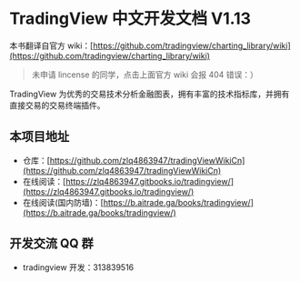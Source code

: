 # TradingView 中文开发文档 V1.13

本书翻译自官方 wiki：[https://github.com/tradingview/charting_library/wiki](https://github.com/tradingview/charting_library/wiki)

> 未申请 lincense 的同学，点击上面官方 wiki 会报 404 错误：）

TradingView 为优秀的交易技术分析金融图表，拥有丰富的技术指标库，并拥有直接交易的交易终端插件。

## 本项目地址

* 仓库：[https://github.com/zlq4863947/tradingViewWikiCn](https://github.com/zlq4863947/tradingViewWikiCn)
* 在线阅读：[https://zlq4863947.gitbooks.io/tradingview/](https://zlq4863947.gitbooks.io/tradingview/)
* 在线阅读(国内防墙)：[https://b.aitrade.ga/books/tradingview/](https://b.aitrade.ga/books/tradingview/)

## 开发交流 QQ 群

* tradingview 开发：313839516

<!--stackedit_data:
eyJoaXN0b3J5IjpbLTIwODI2MjcwMTZdfQ==
-->
<!--stackedit_data:
eyJoaXN0b3J5IjpbMTI0NzMxOTI3NSwxODM4MDI3MTE0XX0=
-->